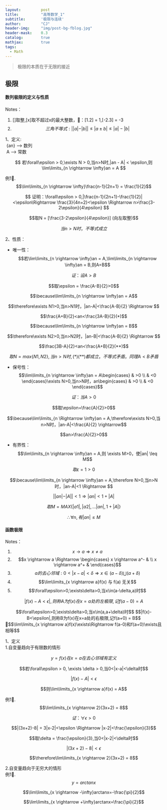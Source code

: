 ```yaml
---
layout: 		post
title: 			"高等数学_1"
subtitle: 		'极限与连续'
author: 		"CJ"
header-img: 	"img/post-bg-fblog.jpg"
header-mask: 	0.3
catalog: 		true
mathjax: 		true
tags:
  - Math
---
```

> 极限的本质在于无限的接近

## 极限
#### 数列极限的定义与性质

Notes：
1. []取整,[x]取不超过x的最大整数，🌰：[1.2] = 1,[-2.3] = -3
2. $$三角不等式: ||a|-|b|| \leq |a \pm b| \leq |a|-|b|$$

1、定义:   
&nbsp;{an} --> 数列   
&nbsp;A --> 常数  

$$
若\forall\epsilon > 0,\exists N > 0,当n>N时,|an - A| < \epsilon,则\lim\limits_{n \rightarrow \infty}an = A
$$

例1🌰. $$\lim\limits_{n \rightarrow \infty}\frac{n-1}{2n+1} = \frac{1}{2}$$

$$
证明：\forall\epsilon > 0,|\frac{n-1}{2n+1}-\frac{1}{2}|<\epsilon\Rightarrow  
\frac{3}{4n+2}<\epsilon  \Rightarrow 
n>\frac{3-2\epsilon}{4\epsilon}
$$

$$取N = [\frac{3-2\epsilon}{4\epsilon}] (向左取整)$$

$$当n>N时，不等式成立$$

2、性质：
- 唯一性：
$$若\lim\limits_{n \rightarrow \infty}an = A,\lim\limits_{n \rightarrow \infty}an = B,则A=B$$

$$证：设A>B$$

$$取\epsilon = \frac{A-B}{2}>0$$

$$\because\lim\limits_{n \rightarrow \infty}an = A$$

$$\therefore\exists N1>0,当n>N1时，|an-A|<\frac{A-B}{2}
\Rightarrow $$

$$\frac{A+B}{2}<an<\frac{3A-B}{2}(*)$$

$$\because\lim\limits_{n \rightarrow \infty}an = B$$

$$\therefore\exists N2>0,当n>N2时，|an-B|<\frac{A-B}{2}
\Rightarrow $$

$$\frac{3B-A}{2}<an<\frac{A+B}{2}(**)$$

$$取N = max\{N1,N2\},当n>N时,(*)(**)都成立，不等式矛盾，同理A<B矛盾$$

- 保号性：
$$\lim\limits_{n \rightarrow \infty}an = A\begin{cases}
& >0 \\
& <0 
\end{cases}\exists N>0,当n>N时，an\begin{cases}
& >0 \\
& <0 
\end{cases}$$

$$证：当A>0$$

$$取\epsilon=\frac{A}{2}>0$$

$$\because\lim\limits_{n \Rightarrow \infty}an = A,\therefore\exists N>0,当n>N时，|an-A|<\frac{A}{2} \rightarrow$$

$$an>\frac{A}{2}>0$$

- 有界性：
$$\lim\limits_{n \rightarrow \infty}an = A,则 \exists M>0，使|an| \leq M$$

$$取\epsilon=1>0$$

$$\because\lim\limits_{n \rightarrow \infty}an = A,\therefore N>0,当n>N时，|an-A|<1 \Rightarrow $$

$$||an|-|A||<1 \Rightarrow |an|<1+|A|$$

$$取M=MAX\{|a1|,|a2|,...|an|,1+|A|\}$$

$$\therefore\forall n,有|an|\leq M$$

#### 函数极限

Notes：
1. $$x \rightarrow a \Rightarrow x \neq a 
$$  
2. $$x \rightarrow a \Rightarrow \begin{cases}
x \rightarrow a^- & \\
x \rightarrow a^+ &
\end{cases}$$
3. $$a的去心邻域: 0<|x-a|<\delta \Rightarrow x\in(a-\delta)\bigcup(a+\delta)  
$$
4. $$\lim\limits_{x \rightarrow a}f(x) 与 f(a) 无关$$
5.   <center>$$\forall\epsilon>0,\exists\delta>0,当x\in(a-\delta,a)时$$
$$|f(x)-A<\epsilon|,则称A为f(x)在x=a处的左极限,记f(a-0) = A$$</center>
<center>$$\forall\epsilon>0,\exists\delta>0,当x\in(a,a+\delta)时$$
$$|f(x)-B<\epsilon|,则称B为f(x)在x=a处的右极限,记f(a+0) = B$$</center>
🌟$$\lim\limits_{x \rightarrow a}f(x)\exists\Rightarrow f(a-0)和f(a+0)\exists且相等$$

1、定义  
1.自变量趋向于有限数的情形

$$y = f(x)在x=a在去心邻域有定义$$

$$若\forall\epsilon > 0, \exists \delta > 0,当0<|x-a|<\delta时$$

$$|f(x)-A|<\epsilon$$

$$则\lim\limits_{x \rightarrow a}f(x) = A$$

例1🌰.$$\lim\limits_{x \rightarrow 2}(3x+2) = 8$$

$$证：\forall\epsilon>0$$

$$|(3x+2)-8| = 3|x-2|<\epsilon \Rightarrow |x-2|<\frac{\epsilon}{3}$$

$$取\delta = \frac{\epsilon}{3},当0<|x-2|<\delta时$$

$$|(3x+2)-8|<\epsilon$$

$$\therefore\lim\limits_{x \rightarrow 2}(3x+2) = 8$$

2.自变量趋向于无穷大的情形  
例1🌰.$$y=arctanx$$

$$\lim\limits_{x \rightarrow -\infty}arctanx=-\frac{\pi}{2}$$

$$\lim\limits_{x \rightarrow +\infty}arctanx=\frac{\pi}{2}$$
